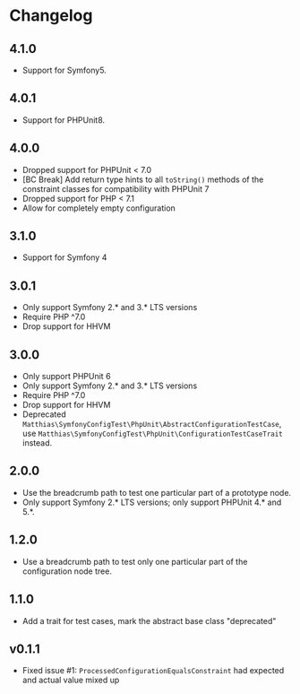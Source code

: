 # Changelog

## 4.1.0

- Support for Symfony5. 

## 4.0.1

- Support for PHPUnit8.

## 4.0.0

- Dropped support for PHPUnit < 7.0
- [BC Break] Add return type hints to all `toString()` methods of the constraint classes for compatibility with PHPUnit 7
- Dropped support for PHP < 7.1
- Allow for completely empty configuration

## 3.1.0 

- Support for Symfony 4

## 3.0.1

- Only support Symfony 2.* and 3.* LTS versions
- Require PHP ^7.0
- Drop support for HHVM

## 3.0.0

- Only support PHPUnit 6
- Only support Symfony 2.* and 3.* LTS versions
- Require PHP ^7.0
- Drop support for HHVM
- Deprecated `Matthias\SymfonyConfigTest\PhpUnit\AbstractConfigurationTestCase`, use `Matthias\SymfonyConfigTest\PhpUnit\ConfigurationTestCaseTrait` instead.

## 2.0.0

- Use the breadcrumb path to test one particular part of a prototype node.
- Only support Symfony 2.* LTS versions; only support PHPUnit 4.* and 5.*.

## 1.2.0

- Use a breadcrumb path to test only one particular part of the configuration node tree.

## 1.1.0

- Add a trait for test cases, mark the abstract base class "deprecated"

## v0.1.1

- Fixed issue #1: ``ProcessedConfigurationEqualsConstraint`` had expected and actual value mixed up
